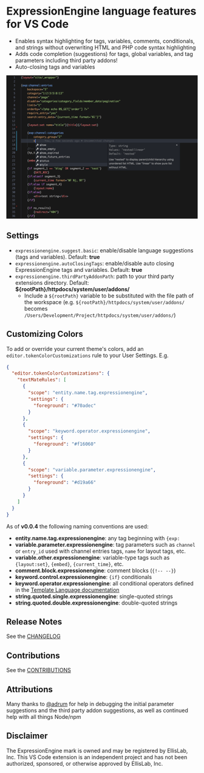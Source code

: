 # ExpressionEngine language features for VS Code

* Enables syntax highlighting for tags, variables, comments, conditionals, and strings without overwriting HTML and PHP code syntax highlighting
* Adds code completion (suggestions) for tags, global variables, and tag parameters including third party addons!
* Auto-closing tags and variables

![feature X](./example.png)

## Settings

* `expressionengine.suggest.basic`: enable/disable language suggestions (tags and variables). Default: **true**
* `expressionengine.autoClosingTags`: enable/disable auto closing ExpressionEngine tags and variables. Default: **true**
* `expressionengine.thirdPartyAddonPath`: path to your third party extensions directory. Default: **${rootPath}/httpdocs/system/user/addons/**
  * Include a `${rootPath}` variable to be substituted with the file path of the workspace (e.g. `${rootPath}/httpdocs/system/user/addons/` becomes `/Users/Development/Project/httpdocs/system/user/addons/`)

## Customizing Colors

To add or override your current theme's colors, add an `editor.tokenColorCustomizations` rule to your User Settings. E.g.

```json
{
  "editor.tokenColorCustomizations": {
    "textMateRules": [
      {
        "scope": "entity.name.tag.expressionengine",
        "settings": {
          "foreground": "#70adec"
        }
      },
      {
        "scope": "keyword.operator.expressionengine",
        "settings": {
          "foreground": "#f16060"
        }
      },
      {
        "scope": "variable.parameter.expressionengine",
        "settings": {
          "foreground": "#d19a66"
        }
      }
    ]
  }
}
```

As of **v0.0.4** the following naming conventions are used:

* **entity.name.tag.expressionengine**: any tag beginning with `{exp:`
* **variable.parameter.expressionengine**: tag parameters such as `channel` or `entry_id` used with channel entries tags, `name` for layout tags, etc.
* **variable.other.expressionengine**: variable-type tags such as `{layout:set}`, `{embed}`, `{current_time}`, etc.
* **comment.block.expressionengine**: comment blocks (`{!-- --}`)
* **keyword.control.expressionengine**: `{if}` conditionals
* **keyword.operator.expressionengine**: all conditional operators defined in the [Template Language documentation](https://docs.expressionengine.com/latest/templates/conditionals.html#operators)
* **string.quoted.single.expressionengine**: single-quoted strings
* **string.quoted.double.expressionengine**: double-quoted strings

## Release Notes

See the [CHANGELOG](./CHANGELOG.md)

## Contributions

See the [CONTRIBUTIONS](./CONTRIBUTIONS.md)

## Attributions

Many thanks to [@adrum](https://github.com/adrum) for help in debugging the initial parameter suggestions and the third party addon suggestions, as well as continued help with all things Node/npm

## Disclaimer

The ExpressionEngine mark is owned and may be registered by EllisLab, Inc. This VS Code extension is an independent project and has not been authorized, sponsored, or otherwise approved by EllisLab, Inc.